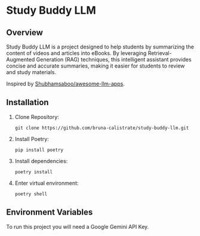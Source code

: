 # Study Buddy LLM

## Overview
Study Buddy LLM is a project designed to help students by summarizing the content of videos and articles into eBooks. By leveraging Retrieval-Augmented Generation (RAG) techniques, this intelligent assistant provides concise and accurate summaries, making it easier for students to review and study materials.

Inspired by [Shubhamsaboo/awesome-llm-apps](https://github.com/Shubhamsaboo/awesome-llm-apps/tree/main).

## Installation

1. Clone Repository:
    ```
    git clone https://github.com/bruna-calistrate/study-buddy-llm.git
    ```

2. Install Poetry:
    ```
    pip install poetry
    ```
3. Install dependencies:
   ```
   poetry install
   ```

4. Enter virtual environment:
   ```
   poetry shell
   ```

## Environment Variables

To run this project you will need a Google Gemini API Key.